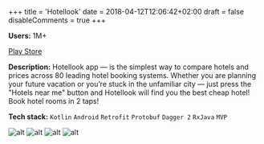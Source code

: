 +++
title = 'Hotellook'
date = 2018-04-12T12:06:42+02:00
draft = false
disableComments = true
+++

**Users:** 1M+

[Play Store](https://play.google.com/store/apps/details?id=com.hotellook)

**Description:** Hotellook app — is the simplest way to compare hotels and prices across 80 leading hotel booking systems. Whether you are planning your future vacation or you’re stuck in the unfamiliar city — just press the "Hotels near me" button and Hotellook will find you the best cheap hotel! Book hotel rooms in 2 taps!

**Tech stack:** `Kotlin` `Android` `Retrofit` `Protobuf` `Dagger 2` `RxJava` `MVP`

![alt](https://play-lh.googleusercontent.com/B2Cbvbll53axmx01xp1wbZmNvFFmlAnxPTYYSuHQgWG9XaAuaCr-o6dqVw8H1nIuwEP6=w526-h296) ![alt](https://play-lh.googleusercontent.com/zOEVslAJIlmQ3teIWLmAsjp0SBX896Is_InBA4HyRSXospv6GB-vDxrwIajzK7DvlQ=w526-h296) ![alt](https://play-lh.googleusercontent.com/sUtpezxn_A-7K1ob18cx5suMJ8fgtx8q-hqjR3XqYv1IshY9A_Vz7fqjYyUHEpr4HIk=w526-h296) ![alt](https://play-lh.googleusercontent.com/tBWAX32xX9PWmaJm3_SG75IozXRnaY3TwrcW_cuFVwHxl1ItuzVHK0wpjmndcebsBbAK=w526-h296)